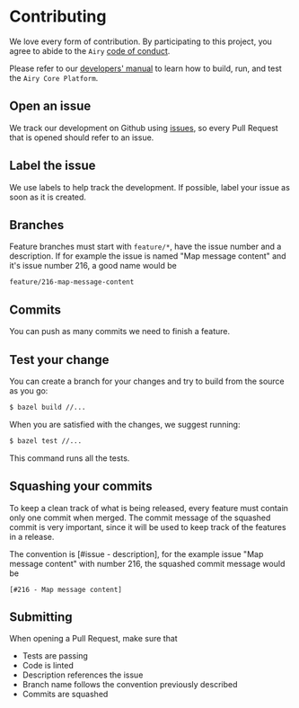 # Contributing

We love every form of contribution. By participating to this project, you
agree to abide to the `Airy` [code of conduct](/code_of_conduct.md).

Please refer to our [developers' manual](/docs/docs/developers-manual.md) to learn
how to build, run, and test the `Airy Core Platform`.


## Open an issue

We track our development on Github using [issues](https://github.com/airyhq/airy/issues), so every Pull Request
that is opened should refer to an issue.


## Label the issue

We use labels to help track the development. If possible, label your issue as soon as it is created.

## Branches

Feature branches must start with `feature/*`, have the issue number and a description.
If for example the issue is named "Map message content" and it's issue number 216, a good name would be

`feature/216-map-message-content`

## Commits

You can push as many commits we need to finish a feature.

## Test your change

You can create a branch for your changes and try to build from the source as
you go:

```sh
$ bazel build //...
```

When you are satisfied with the changes, we suggest running:

```sh
$ bazel test //...
```

This command runs all the tests.

## Squashing your commits

To keep a clean track of what is being released, every feature must contain only one commit when merged.
The commit message of the squashed commit is very important, since it will be used to keep track of the features in a release.

The convention is [#issue - description], for the example issue "Map message content" with number 216, the squashed commit message would be

`[#216 - Map message content]`

## Submitting

When opening a Pull Request, make sure that 

- Tests are passing
- Code is linted
- Description references the issue
- Branch name follows the convention previously described
- Commits are squashed



